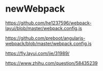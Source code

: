# newWebpack
https://github.com/he1237596/webpack-layui/blob/master/webpack.config.js

https://github.com/preboot/angularjs-webpack/blob/master/webpack.config.js

https://fly.layui.com/jie/31989/

https://www.zhihu.com/question/58435239
